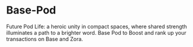 # Base-Pod
Future Pod Life: a heroic unity in compact spaces, where shared strength illuminates a path to a brighter word.  Base Pod to Boost and rank up your transactions on Base and Zora.
